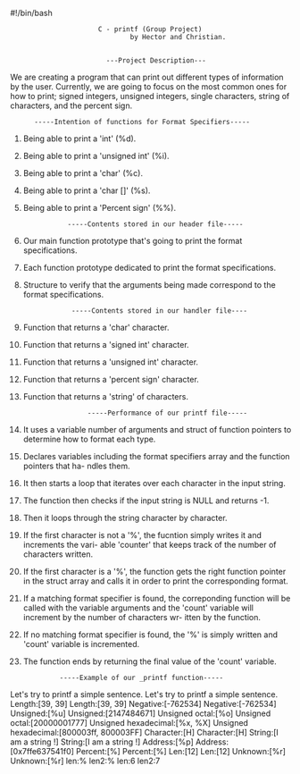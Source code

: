 #!/bin/bash

                          C - printf (Group Project)
                                  by Hector and Christian.


                            ---Project Description---

We are creating a program that can print out different types of information by the user.
Currently, we are going to focus on the most common ones for how to print; signed integers,
unsigned integers, single characters, string of characters, and the percent sign.


          -----Intention of functions for Format Specifiers-----

1) Being able to print a 'int' (%d).

2) Being able to print a 'unsigned int' (%i).

3) Being able to print a 'char' (%c).

4) Being able to print a 'char []' (%s).

5) Being able to print a 'Percent sign' (%%).



                  -----Contents stored in our header file-----

1) Our main function prototype that's going to print the format specifications.

2) Each function prototype dedicated to print the format specifications.

3) Structure to verify that the arguments being made correspond to the format specifications.




                   -----Contents stored in our handler file----

1) Function that returns a 'char' character.

2) Function that returns a 'signed int' character.

3) Function that returns a 'unsigned int' character.

4) Function that returns a 'percent sign' character.

5) Function that returns a 'string' of characters.



                       -----Performance of our printf file-----

1) It uses a variable number of arguments and struct of function pointers to determine how to
    format each type.

2) Declares variables including the format specifiers array and the function pointers that ha-
    ndles them.

3) It then starts a loop that iterates over each character in the input string.

4) The function then checks if the input string is NULL and returns -1.

5) Then it loops through the string character by character.

6) If the first character is not a '%', the fucntion simply writes it and increments the vari-
    able 'counter' that keeps track of the number of characters written.

7) If the first character is a '%', the function gets the right function pointer in the struct
    array and calls it in order to print the corresponding format.

8) If a matching format specifier is found, the correponding function will be called with the
    variable arguments and the 'count' variable will increment by the number of characters wr-
    itten by the function.

9) If no matching format specifier is found, the '%' is simply written and 'count' variable is
    incremented.

10) The function ends by returning the final value of the 'count' variable.



                 -----Example of our _printf function-----


Let's try to printf a simple sentence.
Let's try to printf a simple sentence.
Length:[39, 39]
Length:[39, 39]
Negative:[-762534]
Negative:[-762534]
Unsigned:[%u]
Unsigned:[2147484671]
Unsigned octal:[%o]
Unsigned octal:[20000001777]
Unsigned hexadecimal:[%x, %X]
Unsigned hexadecimal:[800003ff, 800003FF]
Character:[H]
Character:[H]
String:[I am a string !]
String:[I am a string !]
Address:[%p]
Address:[0x7ffe637541f0]
Percent:[%]
Percent:[%]
Len:[12]
Len:[12]
Unknown:[%r]
Unknown:[%r]
len:%
len2:%
len:6
len2:7
